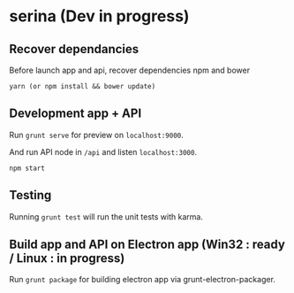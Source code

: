 # serina (Dev in progress)

## Recover dependancies
Before launch app and api, recover dependencies npm and bower
```
yarn (or npm install && bower update)
```

## Development app + API

Run `grunt serve` for preview on `localhost:9000`.

And run API node in `/api` and listen `localhost:3000`.
```
npm start
```

## Testing

Running `grunt test` will run the unit tests with karma.

## Build app and API on Electron app (Win32 : ready / Linux : in progress)
Run `grunt package` for building electron app via grunt-electron-packager.  
